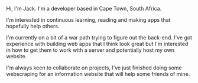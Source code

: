 Hi, I'm Jack. I'm a developer based in Cape Town, South Africa. 

I'm interested in continuous learning, reading and making apps that hopefully help others.

I'm currently on a bit of a war path trying to figure out the back-end. I've got experience with building web apps that I think look great but I'm interested
in how to get them to work with a server and potentially host my own website.

I'm always keen to collaborate on projects, I've just finished doing some webscraping for an information website that will help some friends of mine.



